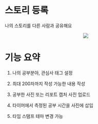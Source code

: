 # 스토리 등록

나의 스토리를 다른 사람과 공유해요

<div align="center">
    <img src="../gif/add_story.gif"/>
</div>

# 기능 요약
1. 나의 공부분야, 관심사 태그 설정

2. 최대 200자까지 작성 가능한 내용 작성

3. 공부한 사진 또는 리포트 캡처 사진 업로드

4. 타이머에서 측정된 공부 시간을 사진에 삽입

5. 타임 스탬프 테마 변경 가능
